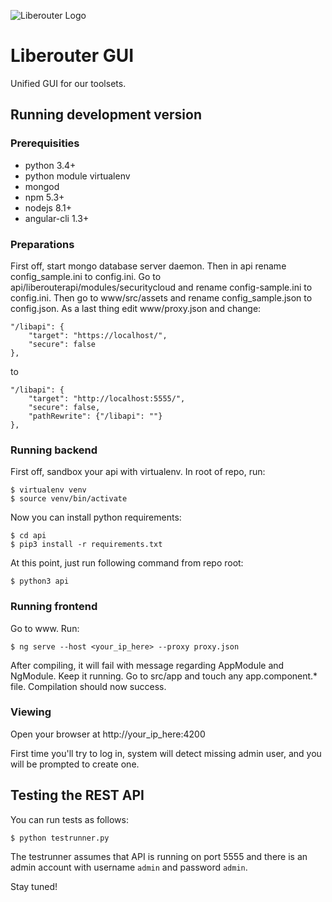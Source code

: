 ![Liberouter Logo](http://dmon100.liberouter.org/img/lr_logo_2.png "Liberouter logo")
# Liberouter GUI

Unified GUI for our toolsets.

## Running development version

### Prerequisities
- python 3.4+
- python module virtualenv
- mongod
- npm 5.3+
- nodejs 8.1+
- angular-cli 1.3+

### Preparations
First off, start mongo database server daemon. Then in api rename config_sample.ini to config.ini.
Go to api/liberouterapi/modules/securitycloud and rename config-sample.ini to config.ini. Then go
to www/src/assets and rename config_sample.json to config.json. As a last thing edit www/proxy.json
and change:
```
"/libapi": {
    "target": "https://localhost/",
    "secure": false
},
```

to

```
"/libapi": {
    "target": "http://localhost:5555/",
    "secure": false,
    "pathRewrite": {"/libapi": ""}
},
```

### Running backend
First off, sandbox your api with virtualenv. In root of repo, run:
```
$ virtualenv venv
$ source venv/bin/activate
```

Now you can install python requirements:
```
$ cd api
$ pip3 install -r requirements.txt
```

At this point, just run following command from repo root:
```
$ python3 api
```

### Running frontend
Go to www. Run:
```
$ ng serve --host <your_ip_here> --proxy proxy.json
```

After compiling, it will fail with message regarding AppModule and NgModule. Keep it running. Go to
src/app and touch any app.component.* file. Compilation should now success.

### Viewing
Open your browser at http://your_ip_here:4200

First time you'll try to log in, system will detect missing admin user, and you will be prompted to
create one.

## Testing the REST API
You can run tests as follows:
```
$ python testrunner.py
```

The testrunner assumes that API is running on port 5555 and there is an admin account with username `admin` and password `admin`.

Stay tuned!
